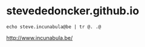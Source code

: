 stevededoncker.github.io
========================

```
echo steve.incunabula@be | tr @. .@
```


<http://www.incunabula.be/>

